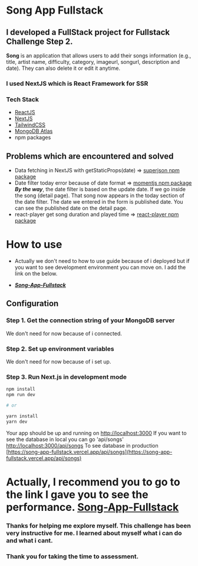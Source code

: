 # Song App Fullstack

## I developed a FullStack project for Fullstack Challenge Step 2.

**Song** is an application that allows users to add their songs information (e.g., title, artist name, difficulty, category, imageurl, songurl, description and date). They can also delete it or edit it anytime.

### I used NextJS which is React Framework for SSR

### Tech Stack

- [ReactJS](https://reactjs.org/)
- [NextJS](https://nextjs.org/)
- [TailwindCSS](https://tailwindcss.com/)
- [MongoDB Atlas](https://www.mongodb.com/cloud/atlas)
- npm packages

## Problems which are encountered and solved

- Data fetching in NextJS with getStaticProps(date) => [superjson npm package](https://github.com/blitz-js/superjson)
- Date filter today error because of date format => [momentjs npm package](https://www.npmjs.com/package/moment) <br/>
  **_By the way_**, the date filter is based on the update date. If we go inside the song (detail page). That song now appears in the today section of the date filter. The date we entered in the form is published date. You can see the published date on the detail page.
- react-player get song duration and played time => [react-player npm package](https://www.npmjs.com/package/react-player)

# How to use

- Actually we don't need to how to use guide because of i deployed but if you want to see development environment you can move on. I add the link on the below.

- **_[Song-App-Fullstack](https://song-app-fullstack.vercel.app/)_**

## Configuration

### Step 1. Get the connection string of your MongoDB server

We don't need for now because of i connected.

### Step 2. Set up environment variables

We don't need for now because of i set up.

### Step 3. Run Next.js in development mode

```bash
npm install
npm run dev

# or

yarn install
yarn dev
```

Your app should be up and running on [http://localhost:3000](http://localhost:3000)
If you want to see the database in local you can go 'api/songs' [http://localhost:3000/api/songs](http://localhost:3000/api/songs)
To see database in production [https://song-app-fullstack.vercel.app/api/songs](https://song-app-fullstack.vercel.app/api/songs)

# Actually, I recommend you to go to the link I gave you to see the performance. [Song-App-Fullstack](https://song-app-fullstack.vercel.app/)

### Thanks for helping me explore myself. This challenge has been very instructive for me. I learned about myself what i can do and what i cant.

### Thank you for taking the time to assessment.
